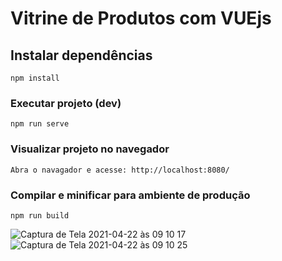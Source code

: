 # Vitrine de Produtos com VUEjs

## Instalar dependências
```
npm install
```

### Executar projeto (dev)
```
npm run serve
```

### Visualizar projeto no navegador
```
Abra o navagador e acesse: http://localhost:8080/
```

### Compilar e minificar para ambiente de produção
```
npm run build
```

![Captura de Tela 2021-04-22 às 09 10 17](https://user-images.githubusercontent.com/40249259/115712048-ad940b00-a34a-11eb-8697-d65bd6f7fc3d.png)
![Captura de Tela 2021-04-22 às 09 10 25](https://user-images.githubusercontent.com/40249259/115712071-b389ec00-a34a-11eb-9c79-b83676b32bf6.png)
